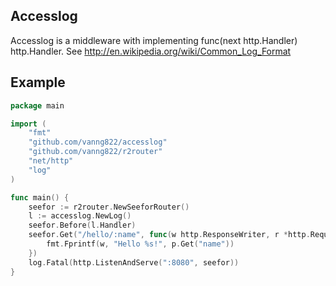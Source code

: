## Accesslog

Accesslog is a middleware with implementing func(next http.Handler) http.Handler. See http://en.wikipedia.org/wiki/Common_Log_Format

## Example

```go	
package main

import (
	"fmt"
	"github.com/vanng822/accesslog"
	"github.com/vanng822/r2router"
	"net/http"
	"log"
)

func main() {
	seefor := r2router.NewSeeforRouter()
	l := accesslog.NewLog()
	seefor.Before(l.Handler)
	seefor.Get("/hello/:name", func(w http.ResponseWriter, r *http.Request, p r2router.Params) {
		fmt.Fprintf(w, "Hello %s!", p.Get("name"))
	})
	log.Fatal(http.ListenAndServe(":8080", seefor))
}
```	
